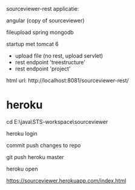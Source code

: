 sourceviewer-rest applicatie:

angular (copy of sourceviewer)

fileupload
spring
mongodb

startup met tomcat 6

- upload file (no rest, upload servlet)
- rest endpoint 'treestructure'
- rest endpoint 'project'

html url:
http://localhost:8081/sourceviewer-rest/

heroku
======

cd E:\java\STS-workspace\sourceviewer

heroku login

commit push changes to repo

git push heroku master

heroku open 

https://sourceviewer.herokuapp.com/index.html



